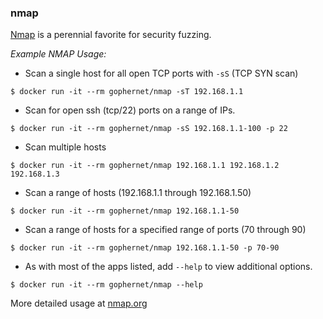 ### nmap

[Nmap](https://nmap.org) is a perennial favorite for security fuzzing.

*Example NMAP Usage:*

* Scan a single host for all open TCP ports with `-sS` (TCP SYN scan) 

```
$ docker run -it --rm gophernet/nmap -sT 192.168.1.1
```

* Scan for open ssh (tcp/22) ports on a range of IPs.

```
$ docker run -it --rm gophernet/nmap -sS 192.168.1.1-100 -p 22
```

* Scan multiple hosts

```
$ docker run -it --rm gophernet/nmap 192.168.1.1 192.168.1.2 192.168.1.3
```

* Scan a range of hosts (192.168.1.1 through 192.168.1.50)

```
$ docker run -it --rm gophernet/nmap 192.168.1.1-50
```
* Scan a range of hosts for a specified range of ports (70 through 90)

```
$ docker run -it --rm gophernet/nmap 192.168.1.1-50 -p 70-90
```

* As with most of the apps listed, add `--help` to view additional options.

```
$ docker run -it --rm gophernet/nmap --help
```

More detailed usage at [nmap.org](https://nmap.org/book/man-briefoptions.html)

